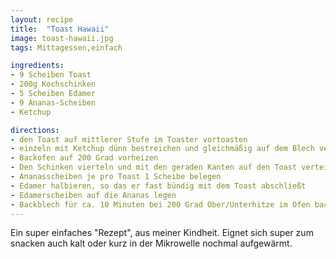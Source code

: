 ```yaml
---
layout: recipe
title:  "Toast Hawaii"
image: toast-hawaii.jpg
tags: Mittagessen,einfach

ingredients:
- 9 Scheiben Toast
- 200g Kochschinken
- 5 Scheiben Edamer
- 9 Ananas-Scheiben
- Ketchup

directions:
- den Toast auf mittlerer Stufe im Toaster vortoasten
- einzeln mit Ketchup dünn bestreichen und gleichmäßig auf dem Blech verteilen
- Backofen auf 200 Grad vorheizen
- Den Schinken vierteln und mit den geraden Kanten auf den Toast verteilen so das er komplett bedeckt ist
- Ananasscheiben je pro Toast 1 Scheibe belegen
- Edamer halbieren, so das er fast bündig mit dem Toast abschließt
- Edamerscheiben auf die Ananas legen
- Backblech für ca. 10 Minuten bei 200 Grad Ober/Unterhitze im Ofen backen
---
```


Ein super einfaches "Rezept", aus meiner Kindheit. Eignet sich super zum snacken auch kalt oder kurz in der Mikrowelle nochmal aufgewärmt.

